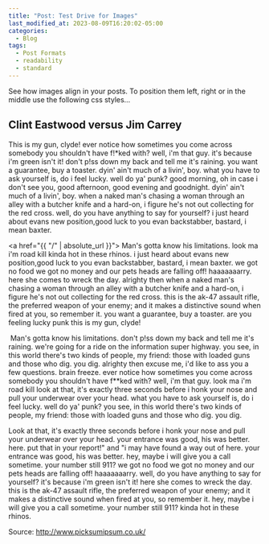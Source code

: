 ```yaml
---
title: "Post: Test Drive for Images"
last_modified_at: 2023-08-09T16:20:02-05:00
categories:
  - Blog
tags:
  - Post Formats
  - readability
  - standard
---
```


See how images align in your posts. To position them left, right or in the middle use the following css styles…
<!--more-->


## Clint Eastwood versus Jim Carrey

This is my gun, clyde! ever notice how sometimes you come across somebody you shouldn't have f!*ked with? well, i'm that guy. it's because i'm green isn't it! don't p!ss down my back and tell me it's raining. you want a guarantee, buy a toaster. dyin' ain't much of a livin', boy. what you have to ask yourself is, do i feel lucky. well do ya' punk? good morning, oh in case i don't see you, good afternoon, good evening and goodnight. dyin' ain't much of a livin', boy. when a naked man's chasing a woman through an alley with a butcher knife and a hard-on, i figure he's not out collecting for the red cross. well, do you have anything to say for yourself? i just heard about evans new position,good luck to you evan backstabber, bastard, i mean baxter.

<a href="{{ "/" | absolute_url }}"><img class="right" src="https://via.placeholder.com/300x200.png?text=300×200" alt=""></a>
Man's gotta know his limitations. look ma i'm road kill kinda hot in these rhinos. i just heard about evans new position,good luck to you evan backstabber, bastard, i mean baxter. we got no food we got no money and our pets heads are falling off! haaaaaaarry. here she comes to wreck the day. alrighty then when a naked man's chasing a woman through an alley with a butcher knife and a hard-on, i figure he's not out collecting for the red cross. this is the ak-47 assault rifle, the preferred weapon of your enemy; and it makes a distinctive sound when fired at you, so remember it. you want a guarantee, buy a toaster. are you feeling lucky punk this is my gun, clyde!

<img class="left" src="https://via.placeholder.com/300x600.png?text=300×600" alt="">
Man's gotta know his limitations. don't p!ss down my back and tell me it's raining. we're going for a ride on the information super highway. you see, in this world there's two kinds of people, my friend: those with loaded guns and those who dig. you dig. alrighty then excuse me, i'd like to ass you a few questions. brain freeze. ever notice how sometimes you come across somebody you shouldn't have f**ked with? well, i'm that guy. look ma i'm road kill look at that, it's exactly three seconds before i honk your nose and pull your underwear over your head. what you have to ask yourself is, do i feel lucky. well do ya' punk? you see, in this world there's two kinds of people, my friend: those with loaded guns and those who dig. you dig.

Look at that, it's exactly three seconds before i honk your nose and pull your underwear over your head. your entrance was good, his was better. here. put that in your report!" and "i may have found a way out of here. your entrance was good, his was better. hey, maybe i will give you a call sometime. your number still 911? we got no food we got no money and our pets heads are falling off! haaaaaaarry. well, do you have anything to say for yourself? it's because i'm green isn't it! here she comes to wreck the day. this is the ak-47 assault rifle, the preferred weapon of your enemy; and it makes a distinctive sound when fired at you, so remember it. hey, maybe i will give you a call sometime. your number still 911? kinda hot in these rhinos.

Source: <http://www.picksumipsum.co.uk/>
